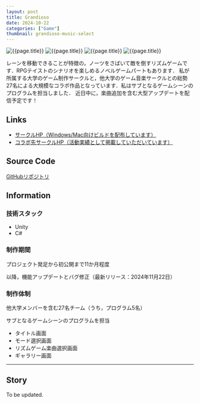 ```yaml
---
layout: post
title: Grandioso
date: 2024-10-22
categories: ["Game"]
thumbnail: grandioso-music-select
---
```


![{{page.title}}]({{site.baseurl}}/assets/images/grandioso-music-select.png)
![{{page.title}}]({{site.baseurl}}/assets/images/grandioso-title-screen.png)
![{{page.title}}]({{site.baseurl}}/assets/images/grandioso-mode-select.png)
![{{page.title}}]({{site.baseurl}}/assets/images/grandioso-gallery.png)

レーンを移動できることが特徴の，ノーツをさばいて敵を倒すリズムゲームです．RPGテイストのシナリオを楽しめるノベルゲームパートもあります．
私が所属する大学のゲーム制作サークルと，他大学のゲーム音楽サークルとの総勢27名による大規模なコラボ作品となっています．私はサブとなるゲームシーンのプログラムを担当しました．
近日中に，楽曲追加を含む大型アップデートを配信予定です！

## Links

- [サークルHP（Windows/Mac向けビルドを配布しています）](https://micomprocedure.com/works/242)
- [コラボ先サークルHP（活動実績として掲載していただいています）](https://senzokugok.studio.site/#jisseki)

## Source Code

[GitHubリポジトリ](https://github.com/GOK-Proc/GOK-Proc-dev)

## Information

### 技術スタック

- Unity
- C#

### 制作期間

プロジェクト発足から初公開まで11か月程度

以降，機能アップデートとバグ修正（最新リリース：2024年11月22日）

### 制作体制

他大学メンバーを含む27名チーム（うち，プログラム5名）

サブとなるゲームシーンのプログラムを担当

- タイトル画面
- モード選択画面
- リズムゲーム楽曲選択画面
- ギャラリー画面

---

## Story

To be updated.
